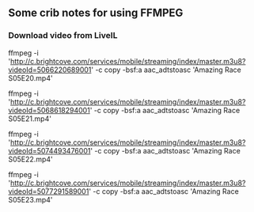 ## Some crib notes for using FFMPEG

### Download video from LiveIL
ffmpeg -i 'http://c.brightcove.com/services/mobile/streaming/index/master.m3u8?videoId=5066220689001' -c copy -bsf:a aac_adtstoasc 'Amazing Race S05E20.mp4'

ffmpeg -i 'http://c.brightcove.com/services/mobile/streaming/index/master.m3u8?videoId=5068618294001' -c copy -bsf:a aac_adtstoasc 'Amazing Race S05E21.mp4'

ffmpeg -i 'http://c.brightcove.com/services/mobile/streaming/index/master.m3u8?videoId=5074493476001' -c copy -bsf:a aac_adtstoasc 'Amazing Race S05E22.mp4'

ffmpeg -i 'http://c.brightcove.com/services/mobile/streaming/index/master.m3u8?videoId=5077291589001' -c copy -bsf:a aac_adtstoasc 'Amazing Race S05E23.mp4'


